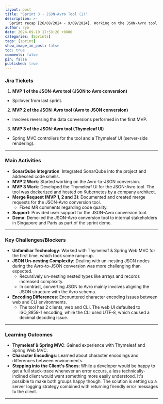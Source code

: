 ```yaml
---
layout: post
title: "Sprint 3 - JSON-Avro Tool (1)"
description: >-
  Sprint recap [26/08/2024 - 9/09/2024]. Working on the JSON-Avro tool's frontend and backend.
author: ryo
date: 2024-09-10 17:58:20 +0800
categories: [Sprints]
tags: [sprint]
show_image_in_post: false
toc: true
comments: false
pin: false
published: true
---
```


### Jira Tickets

1. **MVP 1 of the JSON-Avro tool (JSON to Avro conversion)**
  - Spillover from last sprint.

2. **MVP 2 of the JSON-Avro tool (Avro to JSON conversion)**
  - Involves reversing the data conversions performed in the first MVP. 

3. **MVP 3 of the JSON-Avro tool (Thymeleaf UI)**
  - Spring MVC controllers for the tool and a Thymeleaf UI (server-side rendering).

---

### Main Activities

- **SonarQube Integration**: Integrated SonarQube into the project and addressed code smells.
- **MVP 2 Work**: Started working on the Avro-to-JSON conversion.
- **MVP 3 Work**: Developed the Thymeleaf UI for the JSON-Avro tool. The tool was dockerized and hosted on Kubernetes by a company architect.
- **Merge Request (MVP 1, 2 and 3)**: Documented and created merge requests for the JSON-Avro conversion tool.
  - Fixed MR comments regarding code quality.
- **Support**: Provided user support for the JSON-Avro conversion tool.
- **Demo**: Demo-ed the JSON-Avro conversion tool to internal stakeholders in Singapore and Paris as part of the sprint demo.

---

### Key Challenges/Blockers

- **Unfamiliar Technology**: Worked with Thymeleaf & Spring Web MVC for the first time, which took some ramp-up.
- **JSON Un-nesting Complexity**: Dealing with un-nesting JSON nodes during the Avro-to-JSON conversion was more challenging than expected.
  - Recursively un-nesting nested types like arrays and records increased complexity.
  - In contrast, converting JSON to Avro mainly involves aligning the JSON structure with the Avro schema.
- **Encoding Differences**: Encountered character encoding issues between web and CLI environments.
  - The tool has 2 clients, web and CLI. The web UI defaulted to ISO_8859-1 encoding, while the CLI used UTF-8, which caused a decimal decoding issue.

---

### Learning Outcomes

- **Thymeleaf & Spring MVC**: Gained experience with Thymeleaf and Spring Web MVC.
- **Character Encodings**: Learned about character encodings and differences between environments.
- **Stepping into the Client's Shoes**: While a developer would be happy to get a full stack-trace whenever an error occurs, a less technically-inclined client would want something more easily understood. It's possible to make both groups happy though. The solution is setting up a server logging strategy combined with returning friendly error messages to the client.

---

